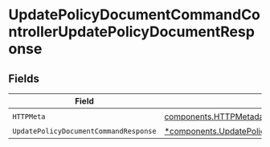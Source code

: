 # UpdatePolicyDocumentCommandControllerUpdatePolicyDocumentResponse


## Fields

| Field                                                                                                             | Type                                                                                                              | Required                                                                                                          | Description                                                                                                       |
| ----------------------------------------------------------------------------------------------------------------- | ----------------------------------------------------------------------------------------------------------------- | ----------------------------------------------------------------------------------------------------------------- | ----------------------------------------------------------------------------------------------------------------- |
| `HTTPMeta`                                                                                                        | [components.HTTPMetadata](../../models/components/httpmetadata.md)                                                | :heavy_check_mark:                                                                                                | N/A                                                                                                               |
| `UpdatePolicyDocumentCommandResponse`                                                                             | [*components.UpdatePolicyDocumentCommandResponse](../../models/components/updatepolicydocumentcommandresponse.md) | :heavy_minus_sign:                                                                                                | N/A                                                                                                               |